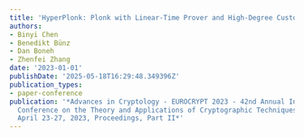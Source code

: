 ```yaml
---
title: 'HyperPlonk: Plonk with Linear-Time Prover and High-Degree Custom Gates'
authors:
- Binyi Chen
- Benedikt Bünz
- Dan Boneh
- Zhenfei Zhang
date: '2023-01-01'
publishDate: '2025-05-18T16:29:48.349396Z'
publication_types:
- paper-conference
publication: '*Advances in Cryptology - EUROCRYPT 2023 - 42nd Annual International
  Conference on the Theory and Applications of Cryptographic Techniques, Lyon, France,
  April 23-27, 2023, Proceedings, Part II*'
---
```

